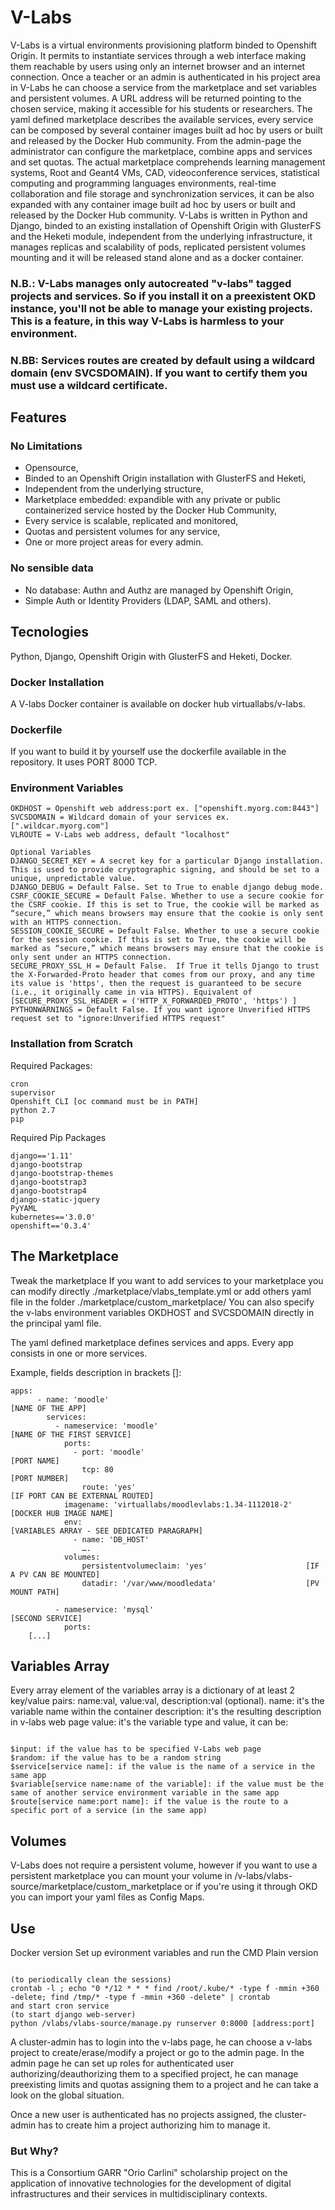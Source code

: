 # V-Labs

V-Labs is a virtual environments provisioning platform binded to Openshift Origin. It permits to instantiate services through a web interface making them reachable by users using only an internet browser and an internet connection.
Once a teacher or an admin is authenticated in his project area in V-Labs he can choose a service from the marketplace and set variables and persistent volumes. A URL address will be returned pointing to the chosen service, making it accessible for his students or researchers.
The yaml defined marketplace describes the available services, every service can be composed by several container images built ad hoc by users or built and released by the Docker Hub community. From the admin-page the administrator can configure the marketplace, combine apps and services and set quotas.
The actual marketplace comprehends learning management systems, Root and Geant4 VMs, CAD, videoconference services, statistical computing and programming languages environments, real-time collaboration and file storage and synchronization services, it can be also expanded with any container image built ad hoc by users or built and released by the Docker Hub community.
V-Labs is written in Python and Django, binded to an existing installation of Openshift Origin with GlusterFS and the Heketi module, independent from the underlying infrastructure, it manages replicas and scalability of pods, replicated persistent volumes mounting and it will be released stand alone and as a docker container.

### N.B.: V-Labs manages only autocreated "v-labs" tagged projects and services. So if you install it on a preexistent OKD instance, you'll not be able to manage your existing projects. This is a feature, in this way V-Labs is harmless to your environment.
### N.BB: Services routes are created by default using a wildcard domain (env SVCSDOMAIN). If you want to certify them you must use a wildcard certificate.

## Features
### No Limitations
- Opensource,
- Binded to an Openshift Origin installation with GlusterFS and Heketi,
- Independent from the underlying structure,
- Marketplace embedded: expandible with any private or public containerized service hosted by the Docker Hub Community,
- Every service is scalable, replicated and monitored,
- Quotas and persistent volumes for any service,
- One or more project areas for every admin.

### No sensible data
- No database: Authn and Authz are managed by Openshift Origin,
- Simple Auth or Identity Providers (LDAP, SAML and others).


## Tecnologies
Python,
Django,
Openshift Origin with GlusterFS and Heketi,
Docker.

### Docker Installation
A V-labs Docker container is available on docker hub virtuallabs/v-labs.

### Dockerfile
If you want to build it by yourself use the dockerfile available in the repository.
It uses PORT 8000 TCP.

### Environment Variables
```
OKDHOST = Openshift web address:port ex. ["openshift.myorg.com:8443"]
SVCSDOMAIN = Wildcard domain of your services ex. [".wildcar.myorg.com"]
VLROUTE = V-Labs web address, default "localhost"
```
```
Optional Variables
DJANGO_SECRET_KEY = A secret key for a particular Django installation. This is used to provide cryptographic signing, and should be set to a unique, unpredictable value.
DJANGO_DEBUG = Default False. Set to True to enable django debug mode.
CSRF_COOKIE_SECURE = Default False. Whether to use a secure cookie for the CSRF cookie. If this is set to True, the cookie will be marked as “secure,” which means browsers may ensure that the cookie is only sent with an HTTPS connection.
SESSION_COOKIE_SECURE = Default False. Whether to use a secure cookie for the session cookie. If this is set to True, the cookie will be marked as “secure,” which means browsers may ensure that the cookie is only sent under an HTTPS connection.
SECURE_PROXY_SSL_H = Default False.  If True it tells Django to trust the X-Forwarded-Proto header that comes from our proxy, and any time its value is 'https', then the request is guaranteed to be secure (i.e., it originally came in via HTTPS). Equivalent of [SECURE_PROXY_SSL_HEADER = ('HTTP_X_FORWARDED_PROTO', 'https') ]
PYTHONWARNINGS = Default False. If you want ignore Unverified HTTPS request set to "ignore:Unverified HTTPS request"
```

### Installation from Scratch

Required Packages:
```
cron
supervisor
Openshift CLI [oc command must be in PATH]
python 2.7
pip
```

Required Pip Packages
```
django=='1.11'
django-bootstrap
django-bootstrap-themes
django-bootstrap3
django-bootstrap4
django-static-jquery
PyYAML
kubernetes=='3.0.0'
openshift=='0.3.4'
```


## The Marketplace

Tweak the marketplace
If you want to add services to your marketplace you can modify directly ./marketplace/vlabs_template.yml or add others yaml file in the folder ./marketplace/custom_marketplace/
You can also specify the v-labs environment variables OKDHOST and SVCSDOMAIN directly in the principal yaml file.

The yaml defined marketplace defines services and apps. Every app consists in one or more services.

Example, fields description in brackets []:
```
apps:
      - name: 'moodle'			                                            [NAME OF THE APP]
        services:
          - nameservice: 'moodle'	                                 [NAME OF THE FIRST SERVICE]
            ports:
              - port: 'moodle'		                                    [PORT NAME]
                tcp: 80 			                                          [PORT NUMBER]
                route: 'yes' 			                                     [IF PORT CAN BE EXTERNAL ROUTED]
            imagename: 'virtuallabs/moodlevlabs:1.34-1112018-2'   [DOCKER HUB IMAGE NAME]
            env:                                                  [VARIABLES ARRAY - SEE DEDICATED PARAGRAPH]
              - name: 'DB_HOST'
                ….
            volumes:
                persistentvolumeclaim: 'yes'                      [IF A PV CAN BE MOUNTED]
                datadir: '/var/www/moodledata'                    [PV MOUNT PATH]

          - nameservice: 'mysql' 		                                 [SECOND SERVICE]
            ports:
	[...]
```

## Variables Array

Every array element of the variables array is a dictionary of at least 2 key/value pairs: name:val, value:val, description:val (optional).
name: it's the variable name within the container
description: it's the resulting description in v-labs web page
value: it's the variable type and value, it can be:
```

$input: if the value has to be specified V-Labs web page
$random: if the value has to be a random string
$service[service name]: if the value is the name of a service in the same app
$variable[service name:name of the variable]: if the value must be the same of another service environment variable in the same app
$route[service name:port name]: if the value is the route to a specific port of a service (in the same app)
```


## Volumes
V-Labs does not require a persistent volume, however if you want to use a persistent marketplace you can mount your volume in /v-labs/vlabs-source/marketplace/custom_marketplace or if you're using it through OKD you can import your yaml files as Config Maps.


## Use
Docker version
Set up evironment variables and run the CMD
Plain version
```

(to periodically clean the sessions)
crontab -l ; echo "0 */12 * * * find /root/.kube/* -type f -mmin +360 -delete; find /tmp/* -type f -mmin +360 -delete" | crontab
and start cron service
(to start django web-server)
python /vlabs/vlabs-source/manage.py runserver 0:8000 [address:port]
```

A cluster-admin has to login into the v-labs page, he can choose a v-labs project to create/erase/modify a project or go to the admin page. In the admin page he can set up roles for authenticated user authorizing/deauthorizing them to a specified project, he can manage preexisting limits and quotas assigning them to a project and he can take a look on the global situation.

Once a new user is authenticated has no projects assigned, the cluster-admin has to create him a project authorizing him to manage it.

### But Why?
This is a Consortium GARR "Orio Carlini" scholarship project on the application of innovative technologies for the development of digital infrastructures and their services in multidisciplinary contexts.




